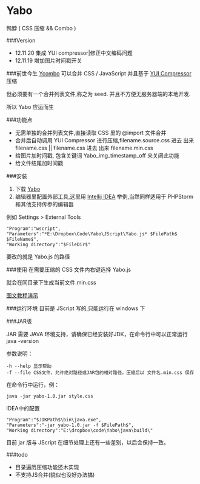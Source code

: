 Yabo
====

鸭脖 ( CSS 压缩 &amp;&amp; Combo )

###Version
* 12.11.20 集成 YUI compressor|修正中文编码问题
* 12.11.19 增加图片时间戳开关

###前世今生
[Ycombo](https://github.com/nqdeng/YCombo) 可以合并 CSS / JavaScript 并且基于 [YUI Compressor](https://github.com/yui/yuicompressor) 压缩

但必须要有一个合并列表文件,称之为 seed. 并且不方便无服务器端的本地开发.

所以 Yabo 应运而生

###功能点
* 无需单独的合并列表文件,直接读取 CSS 里的 @import 文件合并
* 合并后自动调用 YUI Compressor 进行压缩,filename.source.css 进去 出来 filename.css || filename.css 进去 出来 filename.min.css
* 给图片加时间戳, 包含关键词 Yabo_img_timestamp_off 来关闭此功能
* 给文件结尾加时间戳


###安装
1. 下载 [Yabo](https://github.com/damao/Yabo/downloads)
2. 编辑器里配置外部工具,这里用 [Intellij IDEA](https://github.com/damao/Intellij-IDEA-F2E) 举例,当然同样适用于 PHPStorm 和其他支持传参的编辑器

例如
	Settings > External Tools

	"Program":"wscript",
	"Parameters":"*E:\Dropbox\Code\Yabo\JScript\Yabo.js* $FilePath$ $FileName$",
	"Working directory":"$FileDir$"

要改的就是 Yabo.js 的路径

###使用
在需要压缩的 CSS 文件内右键选择 Yabo.js

就会在同目录下生成当前文件.min.css

[图文教程演示](http://ooxx.me/yabo.orz)

###运行环境
目前是 JScript 写的,只能运行在 windows 下


###JAR版

JAR 需要 JAVA 环境支持，请确保已经安装好JDK，在命令行中可以正常运行  java -version

参数说明：

    -h --help 显示帮助
    -f --file CSS文件，允许绝对路径或JAR包的相对路径。压缩后以 文件名.min.css 保存

在命令行中运行，例：

    java -jar yabo-1.0.jar style.css

IDEA中的配置

    "Program":"$JDKPath$\bin\java.exe",
    "Parameters":"-jar yabo-1.0.jar -f $FilePath$",
    "Working directory":"E:\dropbox\code\Yabo\java\build\"

目前 jar 版与 JScript 在细节处理上还有一些差别，以后会保持一致。

###todo
* 目录遍历压缩功能还木实现
* 不支持JS合并(貌似也没好办法搞)